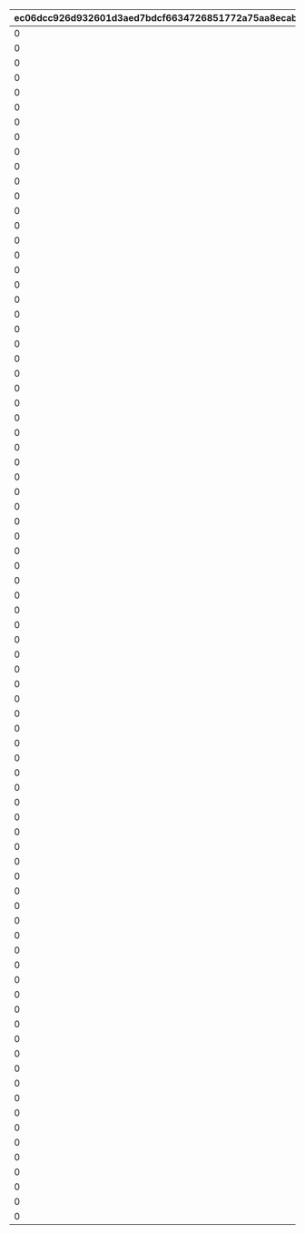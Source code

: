 |ec06dcc926d932601d3aed7bdcf6634726851772a75aa8ecab061674423af2bb|ca643779a6122002291e5690ac31ac7777009e513b593efceb1c45bd588f0ba3|c9a376e530c65c1282fa701f5acc0c53f1660c2532e3d176fcaaccccbe695e62|bc6e44026ef55bee1f72176db36ff6bf0fe71a7399eb0b176e7508c05b9ceeb8|25e1cc9f32729e7215d0b5bdb381aba724de51d19a0d5b4d08ca949da21513bb|ec99b738f1ac642472c3b65383fdb4a5404cf579b5caf71c31ce09312eaa10b9|ee261624c0ab16fbd7938340639bc759f9b49398db5d7bfc3de03e4b992220e7|7c1b4c56f993e4c0b97e90c9a515649c64dc14962189b2bee41debbef0b4e4ec|14a8c2fdd6f66c714077af2b5b3616a83b3696c9aa930129be239e3f0f01ea6d|
| --- | --- | --- | --- | --- | --- | --- | --- | --- |
|0|100111|30000|0|20000|0|50|5000|0|
|0|100112|30000|0|20000|0|50|5000|0|
|0|100113|30000|0|20000|0|50|5000|0|
|0|100121|45000|0|30000|0|125|12500|0|
|0|100122|45000|0|30000|0|125|12500|0|
|0|100123|45000|0|30000|0|125|12500|0|
|0|100131|60000|0|40000|0|200|20000|0|
|0|100132|60000|0|40000|0|200|20000|0|
|0|100133|60000|0|40000|0|200|20000|0|
|0|100211|30000|0|20000|0|50|5000|0|
|0|100212|30000|0|20000|0|50|5000|0|
|0|100213|30000|0|20000|0|50|5000|0|
|0|100221|45000|0|30000|0|125|12500|0|
|0|100222|45000|0|30000|0|125|12500|0|
|0|100223|45000|0|30000|0|125|12500|0|
|0|100231|60000|0|40000|0|200|20000|0|
|0|100232|60000|0|40000|0|200|20000|0|
|0|100233|60000|0|40000|0|200|20000|0|
|0|100311|30000|0|20000|0|50|5000|0|
|0|100312|30000|0|20000|0|50|5000|0|
|0|100313|30000|0|20000|0|50|5000|0|
|0|100321|45000|0|30000|0|125|12500|0|
|0|100322|45000|0|30000|0|125|12500|0|
|0|100323|45000|0|30000|0|125|12500|0|
|0|100331|60000|0|40000|0|200|20000|0|
|0|100332|60000|0|40000|0|200|20000|0|
|0|100333|60000|0|40000|0|200|20000|0|
|0|100411|30000|0|20000|0|50|5000|0|
|0|100412|30000|0|20000|0|50|5000|0|
|0|100413|30000|0|20000|0|50|5000|0|
|0|100421|45000|0|30000|0|125|12500|0|
|0|100422|45000|0|30000|0|125|12500|0|
|0|100423|45000|0|30000|0|125|12500|0|
|0|100431|60000|0|40000|0|200|20000|0|
|0|100432|60000|0|40000|0|200|20000|0|
|0|100433|60000|0|40000|0|200|20000|0|
|0|100511|30000|0|20000|0|50|5000|0|
|0|100512|30000|0|20000|0|50|5000|0|
|0|100513|30000|0|20000|0|50|5000|0|
|0|100521|45000|0|30000|0|125|12500|0|
|0|100522|45000|0|30000|0|125|12500|0|
|0|100523|45000|0|30000|0|125|12500|0|
|0|100531|60000|0|40000|0|200|20000|0|
|0|100532|60000|0|40000|0|200|20000|0|
|0|100533|60000|0|40000|0|200|20000|0|
|0|100611|30000|0|20000|0|50|5000|0|
|0|100612|30000|0|20000|0|50|5000|0|
|0|100613|30000|0|20000|0|50|5000|0|
|0|100621|45000|0|30000|0|125|12500|0|
|0|100622|45000|0|30000|0|125|12500|0|
|0|100623|45000|0|30000|0|125|12500|0|
|0|100631|60000|0|40000|0|200|20000|0|
|0|100632|60000|0|40000|0|200|20000|0|
|0|100633|60000|0|40000|0|200|20000|0|
|0|100711|30000|0|20000|0|50|5000|0|
|0|100712|30000|0|20000|0|50|5000|0|
|0|100713|30000|0|20000|0|50|5000|0|
|0|100721|45000|0|30000|0|125|12500|0|
|0|100722|45000|0|30000|0|125|12500|0|
|0|100723|45000|0|30000|0|125|12500|0|
|0|100731|60000|0|40000|0|200|20000|0|
|0|100732|60000|0|40000|0|200|20000|0|
|0|100733|60000|0|40000|0|200|20000|0|
|0|100811|30000|0|20000|0|50|5000|0|
|0|100812|30000|0|20000|0|50|5000|0|
|0|100813|30000|0|20000|0|50|5000|0|
|0|100821|45000|0|30000|0|125|12500|0|
|0|100822|45000|0|30000|0|125|12500|0|
|0|100823|45000|0|30000|0|125|12500|0|
|0|100831|60000|0|40000|0|200|20000|0|
|0|100832|60000|0|40000|0|200|20000|0|
|0|100833|60000|0|40000|0|200|20000|0|
|0|100911|30000|0|20000|0|50|5000|0|
|0|100912|30000|0|20000|0|50|5000|0|
|0|100913|30000|0|20000|0|50|5000|0|
|0|100921|45000|0|30000|0|125|12500|0|
|0|100922|45000|0|30000|0|125|12500|0|
|0|100923|45000|0|30000|0|125|12500|0|
|0|100931|60000|0|40000|0|200|20000|0|
|0|100932|60000|0|40000|0|200|20000|0|
|0|100933|60000|0|40000|0|200|20000|0|